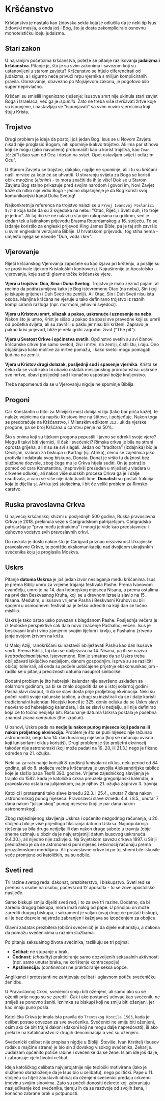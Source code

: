 # Kršćanstvo

Kršćanstvo je nastalo kao židovska sekta koja je odlučila da je neki tip Isus židovski mesija, a onda još i Bog, što je dosta zakompliciralo osnovnu monoteističku ideju judaizma.

## Stari zakon

U najranijim početcima kršćanstva, poteže se pitanje razlikovanja **judaizma i kršćanstva**. Pitanje je, što je sa svim zakonima i savezom koji su ustanovljeni u starom zavjetu? Kršćanstvo se htjelo diferencirati od judaizma, a i sigurno neće privući hrpu vjernika s milijun kompliciranih pravila. Obrezivanje, obavezno po Mojsijevom zakonu, je pogotovo bilo super neprivlačno.

Kršćani su smislili ingeniozno rješenje: Isusova smrt nije ukinula stari zavjet Boga i Izraelaca, već ga je *ispunila*. Zato ne treba više izvršavati žrtve koje su ispunjene, i nastavljaju se "ispunjavati" sa svim novim vjernicima koji štuju Krista.

## Trojstvo

Drugi problem je ideja da postoji još jedan Bog. Isus se u Novom Zavjetu nikad nije proglasio Bogom, niti spominje ikakvo trojstvo. Ali ima par stihova koji se mogu (jako navučeno) protumačiti kao u korist trojstva, kao `Ivan 16:28`"Izišao sam od Oca i došao na svijet. Opet ostavljam svijet i odlazim Ocu".

U Starom Zavjetu se trojstvo, dakako, nigdje ne spominje, ali i tu su kršćani našli mrvice za koje će se uhvatiti. U stvaranju svijeta za Boga se koristi oblik množine (*elohim*) - to mora značiti da ih je više! Dok se u Starom Zavjetu Bog stalno prikazuje pred svojim narodom i govori im, Novi Zavjet kaže da nitko nije vidio Boga - jedino objašnjenje je da Bog koristi svoj komunikacijski kanal Duha Svetog!

Najkonkretnija referenca na trojstvo nalazi se u `Prvoj Ivanovoj Poslanici 5:7-8` koja kaže da su 3 svjedoka na nebu: "Otac, Riječ, i Sveti duh, i to troje je jedno". Ali taj dio se ne nalazi u starijim rukopisima na grčkom, već je dodan tek u latinskom prijevodu Erasma Roterdamskog u 16. stoljeću. To se izdanje koristilo za engleski prijevod King James Bible, pa je taj stih završio u svim engleskim verzijama Biblije. U hrvatskom prijevodu, tog stiha nema - umjesto njega se navode "Duh, voda i krv".

## Vjerovanje

Riječi kršćanskog Vjerovanja započele su kao izjava pri krštenju, a poslije su se proširivale tijekom Kristoloških kontroverzi. Najraširenije je Apostolsko vjerovanje, koje sadrži glavne točke kršćanske vjere.

**Vjera u trojstvo: Oca, Sina i Duha Svetog**. Trojstvo je malo zeznut pojam, ali recimo da podrazumijeva kako je Bog istovremeno Otac (na nebu), Sin (koji je iskupio grijehe) i Duh Sveti (na zemlji). Ali Otac, Sin i Duh Sveti nisu ista osoba. Manjina kršćana ne vjeruje u tako definirano trojstvo iz raznih kompliciranih razloga (npr. mormoni, jehovini svjedoci).

**Vjera u Kristovu smrt, silazak u pakao, uskrsnuće i uznesenje na nebo**. Nakon što je umro, Krist je sišao u pakao da spasi sve pravedne koji su umrli od početka svijeta, ali su završili u paklu jer nisu bili kršteni. Zapravo je pakao krivi prijevod, bliže je neki grčki zagrobni život ("The pit").

**Vjera u Svetost Crkve i općinstva svetih**. Općinstvo svetih su svi članovi kršćanske crkve (ne samo svetci), živi i mrtvi, na zemlji, čistilištu, i raju. Ono objašnjava kako molitve za mrtve pomažu, i kako svetci mogu pomagati ljudima na zemlji.

**Vjera u Kristov drugi dolazak, posljednji sud i spasenje vjernika**. Krista se čeka da se vrati kako bi obavio ostatak mesijanskog proročanstva: uskrsne sve mrtve, obavi posljednji sud i konačno uspostavi božje kraljevstvo.

Treba napomenuti da se u Vjerovanju nigdje ne spominje Biblija.

## Progoni

Car Konstantin u bitci za Milvijski most dobija viziju (tako bar priča kaže), te nalaže vojnicima da napišu Kristovo ime na štitove, i pobjeđuje. Nakon toga se preobraćuje na Kršćanstvo, i Milanskim ediktom `313.` ukida vjerske progone, pa se broj Kršćana u carstvu penje na 50%.

Što s onima koji su tijekom progona popustili i javno se odrekli svoje vjere? Mogu li takvi biti vjernici, ili čak i svećenici? Rimska crkva je bila na strani oprosta grijeha, ali nisu se svi slagali. Jedan od "traditora" (izdajnika) bio je Cecilijan, izabran za biskupa u Kartagi (sj. Afrika), čemu se zajednica jako protivila i odabrala svog biskupa, Donata. Donat je vršio tu dužnost bez službene dozvole, zbog čega mu je Crkva htjela suditi. On je potražio pomoć od cara Konstantina, (napravivši presedan u miješanju vladara u crkvene odluke), ali nakon više sudskih procesa Crkva ga je i dalje osuđivala, a caru se više nije dalo baviti time. **Donatisti** su postali frakcija koja je dijelila sj. Afriku još stoljećima, i bit će veliki problem za Rimsko carstvo.

## Ruska pravoslavna Crkva

U najvećoj kršćanskoj shizmi u posljednjih 500 godina, Ruska pravoslavna Crkva je 2018. prekinula veze s Carigradskom patrijaršijom. Carigradska patrijaršija je "prva među jednakima" i mnogi je vide kao predstavnicu i duhovno vodstvo svih pravoslavnih crkvi.

Do raskola je došlo nakon što je Carigrad priznao nezavisnost Ukrajinske pravoslavne Crkve, te poništio ekskomunikaciju nad dvojicom ukrajisnkih svećenika koju je proglasila Moskva.

## Uskrs

Pitanje **datuma Uskrsa** je još jedan izvor neslaganja među kršćanima. Isus je prema Bibliji umro za vrijeme trajanja festivala Pashe. Prema Ivanovom evanđelju, umro je na 14. dan hebrejskog mjeseca Nisana, a prema ostalima na prvi dan Beskvasnog Kruha, koji se u drevnom Izraelu slavio na 15. Nisana. Međutim, u Isusovo vrijeme Pasha i Beskvasni Kruhovi su bili spojeni u osmodnevni festival pa je teško odrediti na koji dan se točno mislilio.

Uskrs je tako ostao usko povezan s blagdanom Pashe. Posljednja večera je iz teološke perspektive čak dala novo značenje Pashalnoj večeri: Isus je beskvasni kruh i vino zamjenio svojim tijelom i krvlju, a Pashalno žrtveno janje svojom žrtvom na križu.

U Maloj Aziji, ranokršćani su nastavili obilježavati Pashu kao dan Isusove smrti. Prema Bibliji, taj dan se obilježava na 14. Nisana, pa ih se naziva *kvatrodecimanistima*. Istovremeno, Rim je smatrao da se Uskrs treba obilježavati isključivo nedjeljom, danom gospodnjim. Isprva su se različiti običaji tolerirali, ali onda su počele uobičajene prijetnje ekskomunikacijom - radilo se o pitanju preciznosti datuma nasuprot simbolike.

Dodatni problem je što hebrejski kalendar nije savršeno usklađen sa solarnom godinom, pa bi se znalo dogoditi da se u istoj solarnoj godini Pasha slavi dvaput, ili da se slavi dosta prije proljetnog ekvinocija. Neki su počeli raditi svoje računske tablice, a drugi su inzistirali da se i dalje koristi tradicionalni kalendar. Nicejski koncil je 325. donio odluku da se Uskrs slavi neovisno od hebrejskog kalendara, i da se slavi u nedjelju, ali nije definirao koja će to točno nedjelja biti. Računanje datuma Uskrsa postala je posebna znanost zvana *computus* (the izračun).

U osnovi, Uskrs pada na **nedjelju nakon punog mjeseca koji pada na ili nakon proljetnog ekvinocija**. Problem je što se puni mjesec nije računao astronomski, nego kao 14. dan lunarnog mjeseca (koji se računaju ovisno koji lunisorlarni ciklus koristiš). Drugi problem je što proljetni ekvinocij također nije astronomski (koji može padati na 19, 20, ili 21.3.) nego je fiksno određen na 21. ožujka.

Neki su za računanje koristili 8-godišnji lunisolarni ciklus, neki period od 84 godine, ali do 8. stoljeća većina kršćanstva je usvojila Aleksandrijske tablice koje je složio papa Teofil 390. godine. Vrijeme zajedničkog slavljenja je trajalo do 1582. kada je katolička crkva preuzela gregorijanski kalendar, a pravoslavna ostala na julijanskom, pa je njihov 21. ožujka zapravo 3. travnja.

Katolici i protestanti tako slave između 22.3. i 25.4., unutar 7 dana nakon astronomskog punog mjeseca. Pravoslavci slave između 4.4. i 8.5., unutar 7 dana nakon "julijanskog" punog mjeseca (koji je par dana nakon astronomskog).

Zbog razjedinjenog slavljenja Uskrsa i općenito nezgodnog računanja, u 20. stoljeću bilo je više prijedloga fiksiranja datuma Uskrsa. Najpopularnija rješenja su bila druga nedjelja ili dan nakon druge subote u travnju (obje sheme uzimaju u obzir da je najvjerojatniji datum Isusovog uskrsnuća 9.4.30.), ali nijedno nije zaživjelo. Na Svjetskom savezu crkava 1997. u Siriji predloženo je da se astronomski puni mjesec i ekvinocij računaju prema jeruzalemskom meridijanu. Ali pravoslavne crkve bi po toj shemi bile iskusile veće promjene od katoličkih, pa su odbile.

## Sveti red

Tri razine svetog reda: đakonat, prezbiterstvo, i biskupstvo.
Sveti red se prenosi s osobe na osobu, počevši od 12 aposotla - to se zove apostolsko nasljeđe.

Samo biskupi smiju dijeliti sveti red, i to za sve tri razine. Dodatno, da bi zaredio drugog biskupa, mora imati nalog od pape. U principu on može zarediti drugog biskupa, i sakrament je valjan (ovaj drugi će postati biskup), ali je bez dozvole najstrože zabranjen i kažnjava se izopćenjem za obojicu.

Glavni zadatak prezbitera (obični svećenici) je da dijele euharistiju, a đakona da pomažu svećenicima u raznim službama.

Po pitanju seksualnog života svećinika, razlikuju se tri pojma:
* **Celibat:** ne stupanje u brak.
* **Čednost:** (*chastity*) prakticiranje samo dozvoljenih seksualnih aktivnosti (npr. samo unutar braka, ne korištenje kontracepcije)
* **Apstinencija:** (*continence*) ne prakticiranje seksa uopće.

Anglikanci i protestanti ne zahtjevaju celibat i uglavnom potiču svećeničku ženidbu.

U Pravoslavnoj Crkvi, svećenici smiju biti oženjeni, ali samo ako su se oženili prije nego su se zaredili. Čak i ako postaneš udovac kao svećenik, ne smiješ se ponovno ženiti. Iznimka su biskupi koji ne smiju biti oženjeni, jer kao imaju puno posla.

Katolička Crkva je imala ista pravila do `Trentskog Koncila 1563`, kada je celibat postao obvezan za sve svećenike. Svećenici ne smiju biti oženjeni, osim ako će biti trajni đakoni (đakoni koji ne mogu dalje napredovati), ili ako prelaze na katoličanstvo iz drugih denominacija a već su oženjeni.

Svećenićki celibat nije propisan nigdje u Bibliji. Štoviše, Ivan Krstitelj (Isusov rođak s majčine strane) je bio sin židovskog visokog svećenika, Zekarije. Judaizam općenito potiče rabine i svećenike da se žene. Islam ide još dalje, i zabranjuje cjeloživotni celibat.

Ideja katoličkog celibata najvjerojatnije nije teološki motivirana (iako je službeno obrazloženje da je Isus bio u celibatu), nego politički. Pape u 11. stoljeću su htjeli zaustaviti običaj da oženjeni svećenici predaju crkvenu imovinu svojim sinovima. Zato su počeli donositi dekrete koji zabranjuju nasljeđivanje kod svećenika, tjeraju ih da se razdvoje od svojih žena, i konačno zabrane brak u potpunosti.

